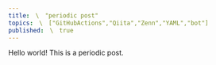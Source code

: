 ```yaml
---
title:　\　"periodic post"
topics:　\　["GitHubActions","Qiita","Zenn","YAML","bot"]
published:　\　true
---
```

Hello world!
This is a periodic post.
